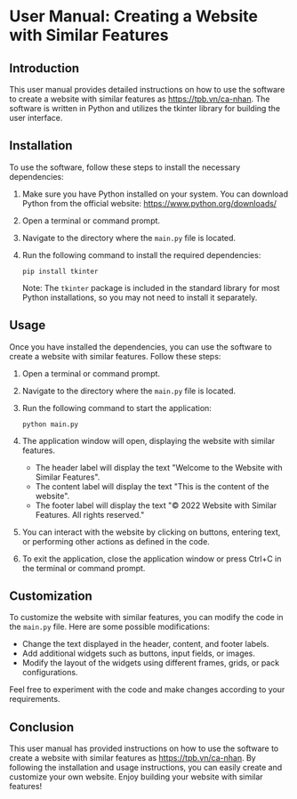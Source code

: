 # User Manual: Creating a Website with Similar Features

## Introduction

This user manual provides detailed instructions on how to use the software to create a website with similar features as https://tpb.vn/ca-nhan. The software is written in Python and utilizes the tkinter library for building the user interface.

## Installation

To use the software, follow these steps to install the necessary dependencies:

1. Make sure you have Python installed on your system. You can download Python from the official website: https://www.python.org/downloads/

2. Open a terminal or command prompt.

3. Navigate to the directory where the `main.py` file is located.

4. Run the following command to install the required dependencies:

   ```
   pip install tkinter
   ```

   Note: The `tkinter` package is included in the standard library for most Python installations, so you may not need to install it separately.

## Usage

Once you have installed the dependencies, you can use the software to create a website with similar features. Follow these steps:

1. Open a terminal or command prompt.

2. Navigate to the directory where the `main.py` file is located.

3. Run the following command to start the application:

   ```
   python main.py
   ```

4. The application window will open, displaying the website with similar features.

   - The header label will display the text "Welcome to the Website with Similar Features".
   - The content label will display the text "This is the content of the website".
   - The footer label will display the text "© 2022 Website with Similar Features. All rights reserved."

5. You can interact with the website by clicking on buttons, entering text, or performing other actions as defined in the code.

6. To exit the application, close the application window or press Ctrl+C in the terminal or command prompt.

## Customization

To customize the website with similar features, you can modify the code in the `main.py` file. Here are some possible modifications:

- Change the text displayed in the header, content, and footer labels.
- Add additional widgets such as buttons, input fields, or images.
- Modify the layout of the widgets using different frames, grids, or pack configurations.

Feel free to experiment with the code and make changes according to your requirements.

## Conclusion

This user manual has provided instructions on how to use the software to create a website with similar features as https://tpb.vn/ca-nhan. By following the installation and usage instructions, you can easily create and customize your own website. Enjoy building your website with similar features!